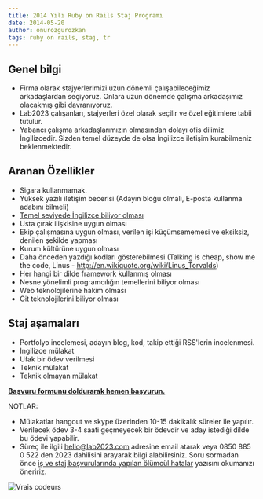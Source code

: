 ```yaml
---
title: 2014 Yılı Ruby on Rails Staj Programı
date: 2014-05-20
author: onurozgurozkan
tags: ruby on rails, staj, tr
---
```


## Genel bilgi

* Firma olarak stajyerlerimizi uzun dönemli çalışabileceğimiz arkadaşlardan seçiyoruz. Onlara uzun dönemde çalışma arkadaşımız olacakmış gibi davranıyoruz.
* Lab2023 çalışanları, stajyerleri özel olarak seçilir ve özel eğitimlere tabii tutulur. 
* Yabancı çalışma arkadaşlarımızın olmasından dolayı ofis dilimiz İngilizcedir. Sizden temel düzeyde de olsa İngilizce iletişim kurabilmeniz beklenmektedir. 

## Aranan Özellikler

* Sigara kullanmamak.
* Yüksek yazılı iletişim becerisi (Adayın bloğu olmalı, E-posta kullanma adabını bilmeli)
* [Temel seviyede İngilizce biliyor olması](http://www.izlesene.com/video/cem-yilmaz-ingilizce-biliyor-musun/6866754)
* Usta çırak ilişkisine uygun olması
* Ekip çalışmasına uygun olması, verilen işi küçümsememesi ve eksiksiz, denilen şekilde yapması
* Kurum kültürüne uygun olması
* Daha önceden yazdığı kodları gösterebilmesi (Talking is cheap, show me the code, Linus - http://en.wikiquote.org/wiki/Linus_Torvalds)
* Her hangi bir dilde framework kullanmış olması
* Nesne yönelimli programcılığın temellerini biliyor olması
* Web teknolojilerine hakim olması
* Git teknolojilerini biliyor olması

## Staj aşamaları

* Portfolyo incelemesi, adayın blog, kod, takip ettiği RSS'lerin incelenmesi.
* İngilizce mülakat
* Ufak bir ödev verilmesi
* Teknik mülakat
* Teknik olmayan mülakat

**[Başvuru formunu doldurarak hemen başvurun.](https://docs.google.com/forms/d/1rPSUMywvmfAh2h41fyBN0nFpvLb2uh42QEsTcF23MBA/viewform)**

NOTLAR:

* Mülakatlar hangout ve skype üzerinden 10-15 dakikalık süreler ile yapılır.
* Verilecek ödev 3-4 saati geçmeyecek bir ödevdir ve aday istediği dilde bu ödevi yapabilir.
* Süreç ile ilgili hello@lab2023.com adresine email atarak veya 0850 885 0 522 den 2023 dahilisini arayarak bilgi alabilirsiniz. Soru sormadan önce [iş ve staj başvurularında yapılan ölümcül hatalar](http://onurozgurozkan.com/is-ve-staj-basvurusunda-yapilan-olumcul-hatalar.html) yazısını okumanızı öneririz.

![Vrais codeurs](articles/2014-06-20-Vrais-codeurs-650-finalenglish.jpg)
